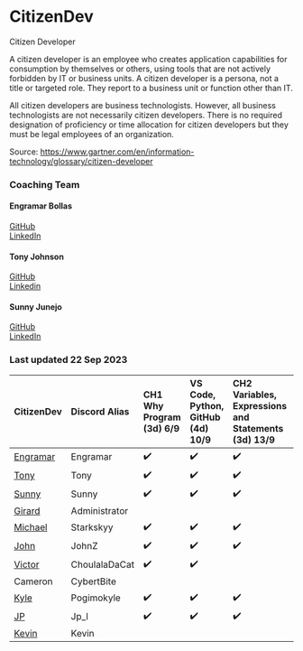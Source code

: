 # CitizenDev

Citizen Developer

A citizen developer is an employee who creates application capabilities for consumption by themselves or others, using tools that are not actively forbidden by IT or business units. A citizen developer is a persona, not a title or targeted role. They report to a business unit or function other than IT.

All citizen developers are business technologists.  However, all business technologists are not necessarily citizen developers.  There is no required designation of proficiency or time allocation for citizen developers but they must be legal employees of an organization.

Source: https://www.gartner.com/en/information-technology/glossary/citizen-developer

### Coaching Team
#### Engramar Bollas <br/>
[GitHub](https://github.com/engramar) <br/>
[LinkedIn](https://www.linkedin.com/in/engramarbollas/) <br/>

#### Tony Johnson <br/>
[GitHub](https://github.com/tnyjhnsn) <br/>
[Linkedin](https://www.linkedin.com/in/tony-johnson-53995413/) <br/>

#### Sunny Junejo <br/>
[GitHub](https://github.com/sjunejo) <br/>
[LinkedIn](https://www.linkedin.com/in/sadruddinjunejo/) <br/>

### Last updated 22 Sep 2023
| CitizenDev | Discord Alias | CH1 Why Program (3d) 6/9 | VS Code, Python, GitHub (4d) 10/9 | CH2 Variables, Expressions and Statements (3d) 13/9 | CH3 Conditional Execution (3d) 16/9 | CH4 Functions (3d) 19/9 | CH5 Loops and Iterations (3d) 22/9 | CH6 Strings (3d) 25/9| CH7 Files (3d) 28/9 | CH8 Lists (3d) 1/10 | CH9 Dictionaries (3d) 4/10 | CH10 Tuples (3d) 7/10 | 
|:--|:--|:--|:--|:--|:--|:--|:--|:--|:--|:--|:--|:--|
| [Engramar](https://github.com/engramar) | Engramar |:heavy_check_mark:|:heavy_check_mark:|:heavy_check_mark:|:heavy_check_mark:|:heavy_check_mark:|||||||
| [Tony](https://github.com/tnyjhnsn) | Tony |:heavy_check_mark:|:heavy_check_mark:|:heavy_check_mark:|:heavy_check_mark:|:heavy_check_mark:|:heavy_check_mark:||||||
| [Sunny](https://github.com/sjunejo) | Sunny |:heavy_check_mark:|:heavy_check_mark:|:heavy_check_mark:|:heavy_check_mark:||||||||
| [Girard](https://github.com/GirardT) | Administrator ||||||||||||
| [Michael](https://github.com/starkskyy) | Starkskyy |:heavy_check_mark:|:heavy_check_mark:|:heavy_check_mark:|||||||||
| [John](https://github.com/JohnZGBG) | JohnZ |:heavy_check_mark:|:heavy_check_mark:|:heavy_check_mark:|:heavy_check_mark:|:heavy_check_mark:|||||||
| [Victor](https://github.com/CholulaTheCat) | ChoulalaDaCat |:heavy_check_mark:|:heavy_check_mark:||||||||||
| Cameron | CybertBite ||||||||||||
| [Kyle](https://github.com/mkasborromeo) | Pogimokyle |:heavy_check_mark:|:heavy_check_mark:|:heavy_check_mark:|:heavy_check_mark:||||||||
| [JP](https://github.com/josepedrolorenzini) | Jp_l |:heavy_check_mark:|:heavy_check_mark:|:heavy_check_mark:|:heavy_check_mark:||||||||
| [Kevin](https://github.com/ZizhangOu) | Kevin ||||||||||||

